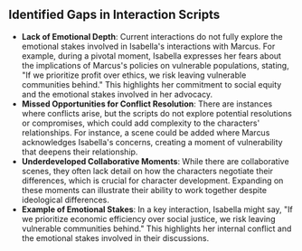 ## Identified Gaps in Interaction Scripts
- **Lack of Emotional Depth**: Current interactions do not fully explore the emotional stakes involved in Isabella's interactions with Marcus. For example, during a pivotal moment, Isabella expresses her fears about the implications of Marcus's policies on vulnerable populations, stating, "If we prioritize profit over ethics, we risk leaving vulnerable communities behind." This highlights her commitment to social equity and the emotional stakes involved in her advocacy.
- **Missed Opportunities for Conflict Resolution**: There are instances where conflicts arise, but the scripts do not explore potential resolutions or compromises, which could add complexity to the characters' relationships. For instance, a scene could be added where Marcus acknowledges Isabella's concerns, creating a moment of vulnerability that deepens their relationship.
- **Underdeveloped Collaborative Moments**: While there are collaborative scenes, they often lack detail on how the characters negotiate their differences, which is crucial for character development. Expanding on these moments can illustrate their ability to work together despite ideological differences.
- **Example of Emotional Stakes**: In a key interaction, Isabella might say, "If we prioritize economic efficiency over social justice, we risk leaving vulnerable communities behind." This highlights her internal conflict and the emotional stakes involved in their discussions.